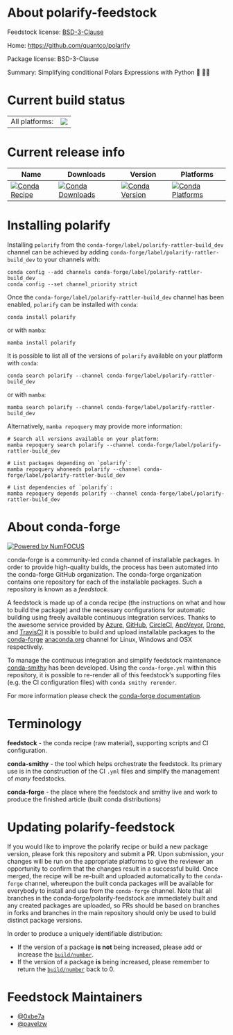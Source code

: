 About polarify-feedstock
========================

Feedstock license: [BSD-3-Clause](https://github.com/conda-forge/polarify-feedstock/blob/main/LICENSE.txt)

Home: https://github.com/quantco/polarify

Package license: BSD-3-Clause

Summary: Simplifying conditional Polars Expressions with Python 🐍 🐻‍❄️

Current build status
====================


<table><tr><td>All platforms:</td>
    <td>
      <a href="https://dev.azure.com/conda-forge/feedstock-builds/_build/latest?definitionId=19907&branchName=main">
        <img src="https://dev.azure.com/conda-forge/feedstock-builds/_apis/build/status/polarify-feedstock?branchName=main">
      </a>
    </td>
  </tr>
</table>

Current release info
====================

| Name | Downloads | Version | Platforms |
| --- | --- | --- | --- |
| [![Conda Recipe](https://img.shields.io/badge/recipe-polarify-green.svg)](https://anaconda.org/conda-forge/polarify) | [![Conda Downloads](https://img.shields.io/conda/dn/conda-forge/polarify.svg)](https://anaconda.org/conda-forge/polarify) | [![Conda Version](https://img.shields.io/conda/vn/conda-forge/polarify.svg)](https://anaconda.org/conda-forge/polarify) | [![Conda Platforms](https://img.shields.io/conda/pn/conda-forge/polarify.svg)](https://anaconda.org/conda-forge/polarify) |

Installing polarify
===================

Installing `polarify` from the `conda-forge/label/polarify-rattler-build_dev` channel can be achieved by adding `conda-forge/label/polarify-rattler-build_dev` to your channels with:

```
conda config --add channels conda-forge/label/polarify-rattler-build_dev
conda config --set channel_priority strict
```

Once the `conda-forge/label/polarify-rattler-build_dev` channel has been enabled, `polarify` can be installed with `conda`:

```
conda install polarify
```

or with `mamba`:

```
mamba install polarify
```

It is possible to list all of the versions of `polarify` available on your platform with `conda`:

```
conda search polarify --channel conda-forge/label/polarify-rattler-build_dev
```

or with `mamba`:

```
mamba search polarify --channel conda-forge/label/polarify-rattler-build_dev
```

Alternatively, `mamba repoquery` may provide more information:

```
# Search all versions available on your platform:
mamba repoquery search polarify --channel conda-forge/label/polarify-rattler-build_dev

# List packages depending on `polarify`:
mamba repoquery whoneeds polarify --channel conda-forge/label/polarify-rattler-build_dev

# List dependencies of `polarify`:
mamba repoquery depends polarify --channel conda-forge/label/polarify-rattler-build_dev
```


About conda-forge
=================

[![Powered by
NumFOCUS](https://img.shields.io/badge/powered%20by-NumFOCUS-orange.svg?style=flat&colorA=E1523D&colorB=007D8A)](https://numfocus.org)

conda-forge is a community-led conda channel of installable packages.
In order to provide high-quality builds, the process has been automated into the
conda-forge GitHub organization. The conda-forge organization contains one repository
for each of the installable packages. Such a repository is known as a *feedstock*.

A feedstock is made up of a conda recipe (the instructions on what and how to build
the package) and the necessary configurations for automatic building using freely
available continuous integration services. Thanks to the awesome service provided by
[Azure](https://azure.microsoft.com/en-us/services/devops/), [GitHub](https://github.com/),
[CircleCI](https://circleci.com/), [AppVeyor](https://www.appveyor.com/),
[Drone](https://cloud.drone.io/welcome), and [TravisCI](https://travis-ci.com/)
it is possible to build and upload installable packages to the
[conda-forge](https://anaconda.org/conda-forge) [anaconda.org](https://anaconda.org/)
channel for Linux, Windows and OSX respectively.

To manage the continuous integration and simplify feedstock maintenance
[conda-smithy](https://github.com/conda-forge/conda-smithy) has been developed.
Using the ``conda-forge.yml`` within this repository, it is possible to re-render all of
this feedstock's supporting files (e.g. the CI configuration files) with ``conda smithy rerender``.

For more information please check the [conda-forge documentation](https://conda-forge.org/docs/).

Terminology
===========

**feedstock** - the conda recipe (raw material), supporting scripts and CI configuration.

**conda-smithy** - the tool which helps orchestrate the feedstock.
                   Its primary use is in the construction of the CI ``.yml`` files
                   and simplify the management of *many* feedstocks.

**conda-forge** - the place where the feedstock and smithy live and work to
                  produce the finished article (built conda distributions)


Updating polarify-feedstock
===========================

If you would like to improve the polarify recipe or build a new
package version, please fork this repository and submit a PR. Upon submission,
your changes will be run on the appropriate platforms to give the reviewer an
opportunity to confirm that the changes result in a successful build. Once
merged, the recipe will be re-built and uploaded automatically to the
`conda-forge` channel, whereupon the built conda packages will be available for
everybody to install and use from the `conda-forge` channel.
Note that all branches in the conda-forge/polarify-feedstock are
immediately built and any created packages are uploaded, so PRs should be based
on branches in forks and branches in the main repository should only be used to
build distinct package versions.

In order to produce a uniquely identifiable distribution:
 * If the version of a package **is not** being increased, please add or increase
   the [``build/number``](https://docs.conda.io/projects/conda-build/en/latest/resources/define-metadata.html#build-number-and-string).
 * If the version of a package **is** being increased, please remember to return
   the [``build/number``](https://docs.conda.io/projects/conda-build/en/latest/resources/define-metadata.html#build-number-and-string)
   back to 0.

Feedstock Maintainers
=====================

* [@0xbe7a](https://github.com/0xbe7a/)
* [@pavelzw](https://github.com/pavelzw/)

